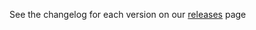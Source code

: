 See the changelog for each version on our [releases](https://github.com/whoward/cadenza/releases) page
